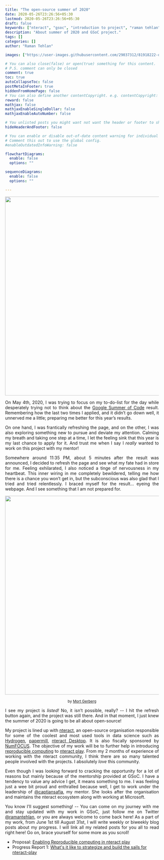 ```yaml
---
title: "The open-source summer of 2020"
date: 2020-05-26T23:26:56+05:30
lastmod: 2020-05-26T23:26:56+05:30
draft: false
keywords: ["nteract", "gsoc", "introduction to project", "raman tehlan", "ramantehlan"]
description: "About summer of 2020 and GSoC project."
tags: []
categories: []
author: "Raman Tehlan"

images: ["https://user-images.githubusercontent.com/29037312/81918222-d74d9980-95f3-11ea-98b6-ccdfe78d6b4c.jpg"]

# You can also close(false) or open(true) something for this content.
# P.S. comment can only be closed
comment: true
toc: true
autoCollapseToc: false
postMetaInFooter: true
hiddenFromHomePage: false
# You can also define another contentCopyright. e.g. contentCopyright: "This is another copyright."
reward: false
mathjax: false
mathjaxEnableSingleDollar: false
mathjaxEnableAutoNumber: false

# You unlisted posts you might want not want the header or footer to show
hideHeaderAndFooter: false

# You can enable or disable out-of-date content warning for individual post.
# Comment this out to use the global config.
#enableOutdatedInfoWarning: false

flowchartDiagrams:
  enable: false
  options: ""

sequenceDiagrams: 
  enable: false
  options: ""

---
```



<p align="center">
<img src="https://user-images.githubusercontent.com/29037312/81918860-ae79d400-95f4-11ea-8a46-b7a445500ee3.png" width=650px/>
</p>

<p style="text-align: justify;">
On May 4th, 2020, I was trying to focus on my to-do-list for the day while desperately trying not to think
about the <a href="https://summerofcode.withgoogle.com/">Google Summer of Code</a> result. Remembering how the last two times I applied, and it didn’t
go down well, it unnerved me a little; preparing me better for this year’s results.
</p>

<p style="text-align:justify;">
On one hand, I was frantically refreshing the page, and on the other, I was also exploring something new to
pursue and deviate my attention. Calming my breath and taking one step at a time, I let the feeling sink that
this year is my last chance to apply for it. And trust me when I say I <i>really</i> wanted to work on this project
with my mentor!
</p>

<p style="text-align:justify;">
Somewhere around 11:35 PM, about 5 minutes after the result was announced, I decided to refresh the
page and see what my fate had in store for me. Feeling exhilarated, I also noticed a tinge of nervousness in
my heartbeat. This inner wiring in me completely bewildered, telling me how there is a chance you won’t get
in, but the subconscious was also glad that I tried and tried relentlessly. I braced myself for the result…
eyeing the webpage. And I see something that I am not prepared for.
</p>


<p align="center">
<img src="https://user-images.githubusercontent.com/29037312/81918222-d74d9980-95f3-11ea-98b6-ccdfe78d6b4c.jpg" width=650px/>
</p>

<div align="center" style="font-size:12px"> by <a href="https://condenaststore.com/featured/the-summer-people-are-coming-the-summer-people-mort-gerberg.html">Mort Gerberg</a> </div>


<p style="text-align:justify;">
I see my project is <i>listed!</i> No, it isn’t possible, really? -- I hit the refresh button again, and the project was still
there. And in that moment, I just knew the summer of 2020 is going to be all about open-source!
</p>


<p style="text-align:justify;">
My project is lined up with <a href="https://nteract.io/">nteract</a>, an open-source organisation responsible for some of the coolest and
most used tools in data science such as <a href="https://atom.io/packages/hydrogen">Hydrogen</a>, <a href="https://pypi.org/project/papermill/">papermill</a>, <a href="https://github.com/nteract/nteract/releases/latest">nteract Desktop</a>. It is also fiscally sponsored by <a href="https://numfocus.org/">NumFOCUS</a>.
The objective of my work will be to further help in introducing <a href="https://summerofcode.withgoogle.com/projects/#4917324802424832">reproducible computing</a> to <a href="https://play.nteract.io/">nteract play</a>. From
my 2 months of experience of working with the nteract community, I think there are so many talented
people involved with the projects. I absolutely <i>love</i> this community.
</p>


<p style="text-align:justify;">
Even though I was looking forward to cracking the opportunity for a lot of reasons but mainly because of
the mentorship provided at GSoC. I have a tendency to value any advice I get, it means something to me. I
was feeling just a wee bit proud and enthralled because well, I get to work under the leadership of <a href="https://twitter.com/captainsafia">@captiansafia</a>, my mentor. She looks after the organisation and maintains the nteract ecosystem along with working
at Microsoft.
</p>



<p style="text-align:justify;">
You know I’ll suggest something! -- You can come on my journey with me and stay updated with my work in
GSoC, just follow me on Twitter <a href="https://twitter.com/ramantehlan">@ramantehlan</a>, or you are always welcome to come back here! As a part of
my work, from June 1st till August 31st, I will write weekly or biweekly blog posts about my progress. I will
link all my related posts for you all to read right here! Go on, brace yourself for some more as you scroll!

</p>

- Proposal: <a href="https://ramantehlan.github.io/blog/post/2020/gsoc/proposal/">Enabling Reproducible computing in nteract play</a>
- Progress Report 1: <a href="https://ramantehlan.github.io/blog/post/2020/gsoc/progress-report-1/">What's it like to strategize and build the sails for nteract-play</a>


